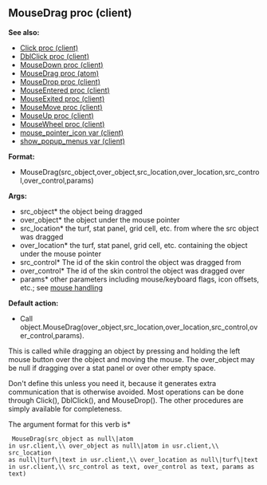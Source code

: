 ## MouseDrag proc (client)
**See also:**
*   [Click proc (client)](/client/proc/Click)
*   [DblClick proc (client)](/client/proc/DblClick)
*   [MouseDown proc (client)](/client/proc/MouseDown)
*   [MouseDrag proc (atom)](/atom/proc/MouseDrag)
*   [MouseDrop proc (client)](/client/proc/MouseDrop)
*   [MouseEntered proc (client)](/client/proc/MouseEntered)
*   [MouseExited proc (client)](/client/proc/MouseExited)
*   [MouseMove proc (client)](/client/proc/MouseMove)
*   [MouseUp proc (client)](/client/proc/MouseUp)
*   [MouseWheel proc (client)](/client/proc/MouseWheel)
*   [mouse_pointer_icon var (client)](/client/var/mouse_pointer_icon)
*   [show_popup_menus var (client)](/client/var/show_popup_menus)
<!-- -->
**Format:**
*   MouseDrag(src_object,over_object,src_location,over_location,src_control,over_control,params)
<!-- -->
**Args:**
*   src_object* the object being dragged
*   over_object* the object under the mouse pointer
*   src_location* the turf, stat panel, grid cell, etc. from where the
    src object was dragged
*   over_location* the turf, stat panel, grid cell, etc. containing the
    object under the mouse pointer
*   src_control* The id of the skin control the object was dragged from
*   over_control* The id of the skin control the object was dragged over
*   params* other parameters including mouse/keyboard flags, icon
    offsets, etc.; see [mouse handling](/DM/mouse)
<!-- -->
**Default action:**
*   Call
    object.MouseDrag(over_object,src_location,over_location,src_control,over_control,params).


This is called while dragging an object by pressing and holding
the left mouse button over the object and moving the mouse. The
over_object may be null if dragging over a stat panel or over other
empty space. 

Don\'t define this unless you need it, because it
generates extra communication that is otherwise avoided. Most operations
can be done through Click(), DblClick(), and MouseDrop(). The other
procedures are simply available for completeness. 

The argument
format for this verb is* 
```
 MouseDrag(src_object as null\|atom
in usr.client,\\ over_object as null\|atom in usr.client,\\ src_location
as null\|turf\|text in usr.client,\\ over_location as null\|turf\|text
in usr.client,\\ src_control as text, over_control as text, params as
text) 
```
